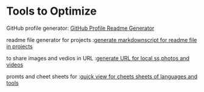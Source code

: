 
# Tools to Optimize

GitHub profile generator: [GitHub Profile Readme Generator](https://rahuldkjain.github.io/gh-profile-readme-generator/)

readme file generator for projects :[generate markdownscript for readme file in projects](https://readme-gen.vercel.app/app)

to share images and vedios in URL :[generate URL for local ss,photos and videos ](https://snipboard.io/A1GVLa.jpg)

promts and cheet sheets for  :[quick view for cheets sheets of languages and tools ](https://quickref.me/index.html)

